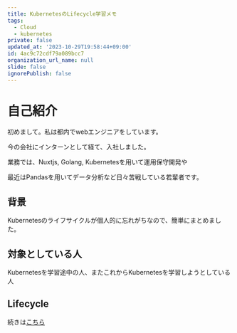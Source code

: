 ```yaml
---
title: KubernetesのLifecycle学習メモ
tags:
  - Cloud
  - kubernetes
private: false
updated_at: '2023-10-29T19:58:44+09:00'
id: 4ac9c72cdf79a089bcc7
organization_url_name: null
slide: false
ignorePublish: false
---
```

# 自己紹介
初めまして。私は都内でwebエンジニアをしています。

今の会社にインターンとして経て、入社しました。

業務では、Nuxtjs, Golang, Kubernetesを用いて運用保守開発や

最近はPandasを用いてデータ分析など日々苦戦している若輩者です。

## 背景

Kubernetesのライフサイクルが個人的に忘れがちなので、簡単にまとめました。

## 対象としている人

Kubernetesを学習途中の人、またこれからKubernetesを学習しようとしている人

## Lifecycle

続きは[こちら](https://yoshihiro-shu.com/ja/article/13)
